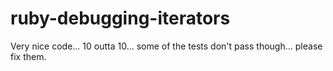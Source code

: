 # ruby-debugging-iterators

Very nice code... 10 outta 10... some of the tests don't pass though... please fix them.
